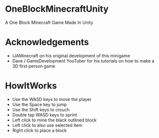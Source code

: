 # OneBlockMinecraftUnity
A One Block Minecraft Game Made In Unity

# Acknowledgements
 - IJAMinecraft on his original development of this minigame
 - Dave / GameDevelopment YouTuber for his tutorials on how to make a 3D first person game

# HowItWorks
 - Use the WASD keys to move the player
 - Use the Space key to jump
 - Use the Shift keys to crouch
 - Double tap WASD keys to sprint
 - Left click to mine the black outlined block
 - Left click to also use selected item
 - Right click to place a block
